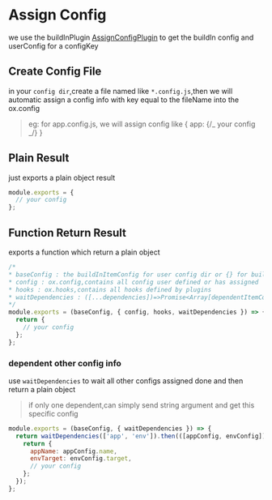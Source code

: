 # Assign Config

we use the buildInPlugin [AssignConfigPlugin](./buildIn-plugins.md) to get the buildIn config and userConfig for a configKey

## Create Config File

in your `config dir`,create a file named like `*.config.js`,then we will automatic assign a config info with key equal to the fileName into the ox.config

> eg: for app.config.js, we will assign config like { app: {/_ your config _/} }

## Plain Result

just exports a plain object result

```js
module.exports = {
  // your config
};
```

## Function Return Result

exports a function which return a plain object

```js
/*
* baseConfig : the buildInItemConfig for user config dir or {} for buildInConfig dir
* config : ox.config,contains all config user defined or has assigned
* hooks : ox.hooks,contains all hooks defined by plugins
* waitDependencies : ([...dependencies])=>Promise<Array[dependentItemConfigInfo]>
*/
module.exports = (baseConfig, { config, hooks, waitDependencies }) => {
  return {
    // your config
  };
};
```

### dependent other config info

use `waitDependencies` to wait all other configs assigned done and then return a plain object

> if only one dependent,can simply send string argument and get this specific config

```js
module.exports = (baseConfig, { waitDependencies }) => {
  return waitDependencies(['app', 'env']).then(([appConfig, envConfig]) => {
    return {
      appName: appConfig.name,
      envTarget: envConfig.target,
      // your config
    };
  });
};
```
